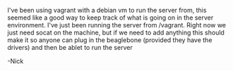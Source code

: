 I've been using vagrant with a debian vm to run the server from, this seemed like a good way to keep track of what is going on in the server environment. I've just been running the server from /vagrant. Right now we just need socat on the machine, but if we need to add anything this should make it so anyone can plug in the beaglebone (provided they have the drivers) and then be ablet to run the server

-Nick
